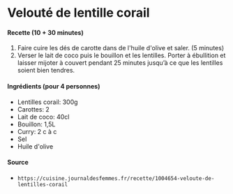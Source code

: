 # Velouté de lentille corail

#### Recette (10 + 30 minutes)

1. Faire cuire les dés de carotte dans de l'huile d'olive et saler. (5 minutes)
2. Verser le lait de coco puis le bouillon et les lentilles. Porter à ébullition et laisser mijoter à couvert pendant 25 minutes jusqu’à ce que les lentilles soient bien tendres.

#### Ingrédients (pour 4 personnes)

- Lentilles corail: 300g
- Carottes: 2
- Lait de coco: 40cl
- Bouillon: 1,5L
- Curry: 2 c à c
- Sel 
- Huile d'olive

#### Source

- `https://cuisine.journaldesfemmes.fr/recette/1004654-veloute-de-lentilles-corail`